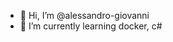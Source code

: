 - 👋 Hi, I’m @alessandro-giovanni
- 🌱 I’m currently learning docker, c#

<!---
alessandro-giovanni/alessandro-giovanni is a ✨ special ✨ repository because its `README.md` (this file) appears on your GitHub profile.
You can click the Preview link to take a look at your changes.
--->
